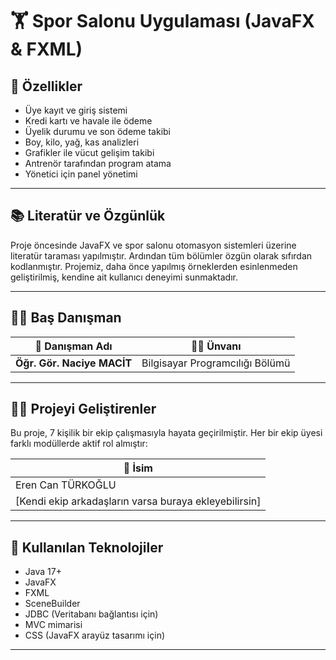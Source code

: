 # 🏋️ Spor Salonu Uygulaması (JavaFX & FXML)

## 🚀 Özellikler
- Üye kayıt ve giriş sistemi
- Kredi kartı ve havale ile ödeme
- Üyelik durumu ve son ödeme takibi
- Boy, kilo, yağ, kas analizleri
- Grafikler ile vücut gelişim takibi
- Antrenör tarafından program atama
- Yönetici için panel yönetimi

---

## 📚 Literatür ve Özgünlük

Proje öncesinde JavaFX ve spor salonu otomasyon sistemleri üzerine literatür taraması yapılmıştır. Ardından tüm bölümler özgün olarak sıfırdan kodlanmıştır. Projemiz, daha önce yapılmış örneklerden esinlenmeden geliştirilmiş, kendine ait kullanıcı deneyimi sunmaktadır.

---

## 👨‍🏫 Baş Danışman

| 📌 Danışman Adı | 🧑‍🏫 Ünvanı |
|----------------|-----------------------------|
| **Öğr. Gör. Naciye MACİT** | Bilgisayar Programcılığı Bölümü |

---

## 👨‍💻 Projeyi Geliştirenler

Bu proje, 7 kişilik bir ekip çalışmasıyla hayata geçirilmiştir. Her bir ekip üyesi farklı modüllerde aktif rol almıştır:

| 👤 İsim |
|--------|
| Eren Can TÜRKOĞLU |
| [Kendi ekip arkadaşların varsa buraya ekleyebilirsin] |

---

## 🧰 Kullanılan Teknolojiler

- Java 17+
- JavaFX
- FXML
- SceneBuilder
- JDBC (Veritabanı bağlantısı için)
- MVC mimarisi
- CSS (JavaFX arayüz tasarımı için)

---
